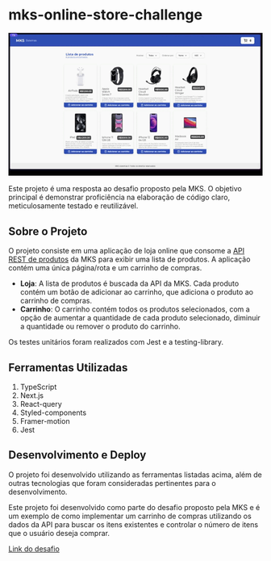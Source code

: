# mks-online-store-challenge

<div align="center">
  <img src="docs/assets/proj-mks.gif">
</div>


Este projeto é uma resposta ao desafio proposto pela MKS. O objetivo principal é demonstrar proficiência na elaboração de código claro, meticulosamente testado e reutilizável.

## Sobre o Projeto

O projeto consiste em uma aplicação de loja online que consome a [API REST de produtos](https://mks-frontend-challenge-04811e8151e6.herokuapp.com/api-docs/) da MKS para exibir uma lista de produtos. A aplicação contém uma única página/rota e um carrinho de compras.

- **Loja**: A lista de produtos é buscada da API da MKS. Cada produto contém um botão de adicionar ao carrinho, que adiciona o produto ao carrinho de compras.
- **Carrinho**: O carrinho contém todos os produtos selecionados, com a opção de aumentar a quantidade de cada produto selecionado, diminuir a quantidade ou remover o produto do carrinho.

Os testes unitários foram realizados com Jest e a testing-library.

## Ferramentas Utilizadas

1. TypeScript
2. Next.js
3. React-query
4. Styled-components
5. Framer-motion
6. Jest

## Desenvolvimento e Deploy

O projeto foi desenvolvido utilizando as ferramentas listadas acima, além de outras tecnologias que foram consideradas pertinentes para o desenvolvimento. 

Este projeto foi desenvolvido como parte do desafio proposto pela MKS e é um exemplo de como implementar um carrinho de compras utilizando os dados da API  para buscar os itens existentes e controlar o número de itens que o usuário deseja comprar.

[Link do desafio](https://github.com/MKS-desenvolvimento-de-sistemas/mks-frontend-challenge?tab=readme-ov-file)